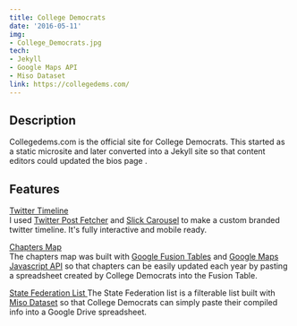 ```yaml
---
title: College Democrats
date: '2016-05-11'
img:
- College_Democrats.jpg
tech:
- Jekyll
- Google Maps API
- Miso Dataset
link: https://collegedems.com/
---
```


## Description
Collegedems.com  is the official site for College Democrats. This started as a static microsite and later converted into a Jekyll site so that content editors could updated the bios page .
## Features
[Twitter Timeline](http://)  
I used [Twitter Post Fetcher](https://github.com/jasonmayes/Twitter-Post-Fetcher)  and [Slick Carousel](http://kenwheeler.github.io/slick/) to make a custom branded twitter timeline. It's fully interactive and mobile ready.

[Chapters Map](https://collegedems.com/chapters.html)  
The chapters map was built with [Google Fusion Tables](https://support.google.com/fusiontables/answer/2571232) and [Google Maps Javascript API](https://developers.google.com/maps/documentation/javascript/) so that chapters can be easily updated each year by pasting a spreadsheet created by College Democrats into the Fusion Table.

[State Federation List ](https://collegedems.com/chapters.html)
The State Federation list is a filterable list built with [Miso Dataset](http://misoproject.com/dataset/) so that College Democrats can simply paste their compiled info into a Google Drive spreadsheet.
